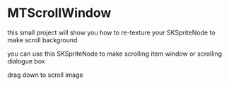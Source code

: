 MTScrollWindow
==============

this small project will show you how to re-texture your SKSpriteNode to make scroll background

you can use this SKSpriteNode to make scrolling item window or scrolling dialogue box

drag down to scroll image
